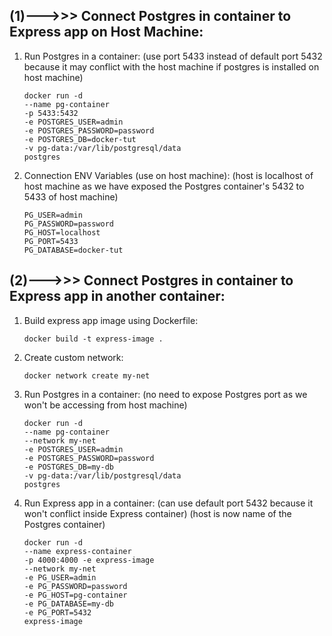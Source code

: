 ## (1)--->>> Connect Postgres in container to Express app on Host Machine:

1. Run Postgres in a container:
   (use port 5433 instead of default port 5432 because it may conflict with the host machine if postgres is installed on host machine)

   ```
   docker run -d
   --name pg-container
   -p 5433:5432
   -e POSTGRES_USER=admin
   -e POSTGRES_PASSWORD=password
   -e POSTGRES_DB=docker-tut
   -v pg-data:/var/lib/postgresql/data
   postgres
   ```

2. Connection ENV Variables (use on host machine):
   (host is localhost of host machine as we have exposed the Postgres container's 5432 to 5433 of host machine)

   ```
   PG_USER=admin
   PG_PASSWORD=password
   PG_HOST=localhost
   PG_PORT=5433
   PG_DATABASE=docker-tut
   ```

## (2)--->>> Connect Postgres in container to Express app in another container:

1. Build express app image using Dockerfile:

   ```
   docker build -t express-image .
   ```

2. Create custom network:

   ```
   docker network create my-net
   ```

3. Run Postgres in a container:
   (no need to expose Postgres port as we won't be accessing from host machine)

   ```
   docker run -d
   --name pg-container
   --network my-net
   -e POSTGRES_USER=admin
   -e POSTGRES_PASSWORD=password
   -e POSTGRES_DB=my-db
   -v pg-data:/var/lib/postgresql/data
   postgres
   ```

4. Run Express app in a container:
   (can use default port 5432 because it won't conflict inside Express container)
   (host is now name of the Postgres container)

   ```
   docker run -d
   --name express-container
   -p 4000:4000 -e express-image
   --network my-net
   -e PG_USER=admin
   -e PG_PASSWORD=password
   -e PG_HOST=pg-container
   -e PG_DATABASE=my-db
   -e PG_PORT=5432
   express-image
   ```
